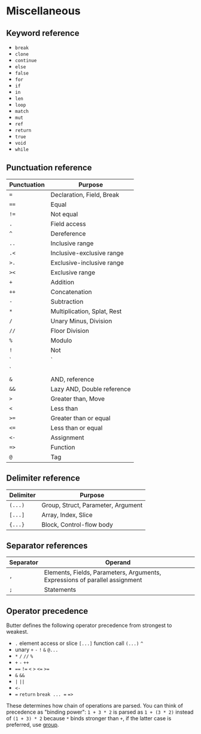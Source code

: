 # Miscellaneous

## Keyword reference

- `break`
- `clone`
- `continue`
- `else`
- `false`
- `for`
- `if`
- `in`
- `len`
- `loop`
- `match`
- `mut`
- `ref`
- `return`
- `true`
- `void`
- `while`

## Punctuation reference

| Punctuation | Purpose                     |
| ----------- | --------------------------- |
| `=`         | Declaration, Field, Break   |
| `==`        | Equal                       |
| `!=`        | Not equal                   |
| `.`         | Field access                |
| `^`         | Dereference                 |
| `..`        | Inclusive range             |
| `.<`        | Inclusive-exclusive range   |
| `>.`        | Exclusive-inclusive range   |
| `><`        | Exclusive range             |
| `+`         | Addition                    |
| `++`        | Concatenation               |
| `-`         | Subtraction                 |
| `*`         | Multiplication, Splat, Rest |
| `/`         | Unary Minus, Division       |
| `//`        | Floor Division              |
| `%`         | Modulo                      |
| `!`         | Not                         |
| `|`         | OR                          |
| `||`        | Lazy OR                     |
| `&`         | AND, reference              |
| `&&`        | Lazy AND, Double reference  |
| `>`         | Greater than, Move          |
| `<`         | Less than                   |
| `>=`        | Greater than or equal       |
| `<=`        | Less than or equal          |
| `<-`        | Assignment                  |
| `=>`        | Function                    |
| `@`         | Tag                         |

## Delimiter reference

| Delimiter | Purpose                             |
| --------- | ----------------------------------- |
| `(...)`   | Group, Struct,  Parameter, Argument |
| `[...]`   | Array, Index, Slice                 |
| `{...}`   | Block, Control-flow body            |

## Separator references

| Separator | Operand                                                                     |
| --------- | --------------------------------------------------------------------------- |
| `,`       | Elements, Fields, Parameters, Arguments, Expressions of parallel assignment |
| `;`       | Statements                                                                  |

## Operator precedence

Butter defines the following operator precedence from strongest to weakest.

- `.` element access or slice `[...]` function call `(...)` `^`
- unary `+` `-` `!` `&` `@...`
- `*` `/` `//` `%`
- `+` `-` `++`
- `==` `!=` `<` `>` `<=` `>=`
- `&` `&&`
- `|` `||`
- `<-`
- `=` `return` `break ... =` `=>`

These determines how chain of operations are parsed. You can think of precedence as "binding power": `1 + 3 * 2` is parsed as `1 + (3 * 2)` instead of `(1 + 3) * 2` because `*` binds stronger than `+`, if the latter case is preferred, use [group].

[group]: ./group.md
